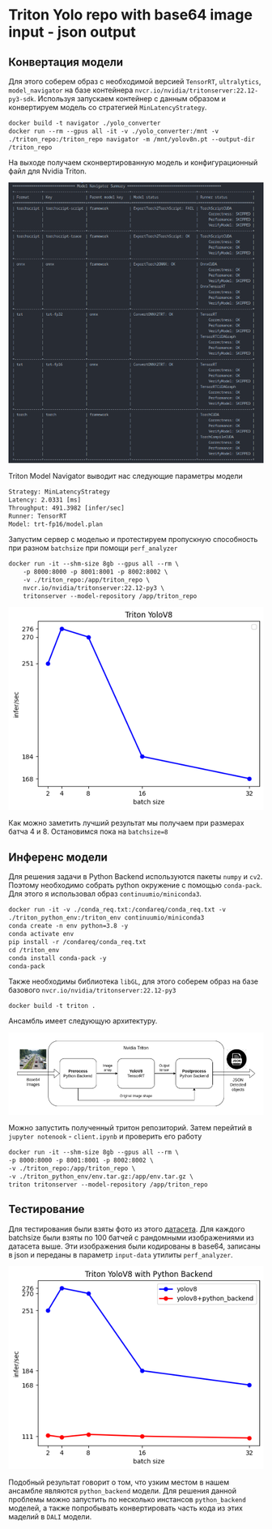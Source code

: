 # Triton Yolo repo with base64 image input - json output

## Конвертация модели

Для этого соберем образ с необходимой версией `TensorRT`, `ultralytics`, `model_navigator` на базе контейнера `nvcr.io/nvidia/tritonserver:22.12-py3-sdk`. Используя запускаем контейнер с данным образом и конвертируем модель со стратегией `MinLatencyStrategy`.

```
docker build -t navigator ./yolo_converter
docker run --rm --gpus all -it -v ./yolo_converter:/mnt -v ./triton_repo:/triton_repo navigator -m /mnt/yolov8n.pt --output-dir /triton_repo
```

На выходе получаем сконвертированную модель и конфигурационный файл для Nvidia Triton.

![](readme_images/navigator_sum.png)

Triton Model Navigator выводит нас следующие параметры модели

```
Strategy: MinLatencyStrategy
Latency: 2.0331 [ms]
Throughput: 491.3982 [infer/sec]
Runner: TensorRT
Model: trt-fp16/model.plan
```

Запустим сервер с моделью и протестируем пропускную способность при разном `batchsize` при помощи `perf_analyzer`

```
docker run -it --shm-size 8gb --gpus all --rm \
    -p 8000:8000 -p 8001:8001 -p 8002:8002 \
    -v ./triton_repo:/app/triton_repo \
    nvcr.io/nvidia/tritonserver:22.12-py3 \
    tritonserver --model-repository /app/triton_repo
```

![](readme_images/yolov8batch.png)

Как можно заметить лучший результат мы получаем при размерах батча 4 и 8. Остановимся пока на `batchsize=8`

## Инференс модели

Для решения задачи в Python Backend используются пакеты `numpy` и `cv2`. Поэтому необходимо собрать python окружение с помощью `conda-pack`. Для этого я использовал образ `continuumio/miniconda3`. 

```
docker run -it -v ./conda_req.txt:/condareq/conda_req.txt -v ./triton_python_env:/triton_env continuumio/miniconda3
conda create -n env python=3.8 -y
conda activate env
pip install -r /condareq/conda_req.txt
cd /triton_env
conda install conda-pack -y
conda-pack
```

Также необходимы библиотека `libGL`, для этого соберем образ на базе базового `nvcr.io/nvidia/tritonserver:22.12-py3`

```
docker build -t triton .
```

Ансамбль имеет следующую архитектуру.

![](readme_images/arch.png)

Можно запустить полученный тритон репозиторий. Затем перейтий в `jupyter notenook` - `client.ipynb` и проверить его работу

```
docker run -it --shm-size 8gb --gpus all --rm \
-p 8000:8000 -p 8001:8001 -p 8002:8002 \
-v ./triton_repo:/app/triton_repo \
-v ./triton_python_env/env.tar.gz:/app/env.tar.gz \
triton tritonserver --model-repository /app/triton_repo
```

## Тестирование

Для тестирования были взяты фото из этого [датасета](https://www.kaggle.com/datasets/trungit/coco25k). Для каждого batchsize были взяты по 100 батчей с рандомными изображениями из датасета выше. Эти изображения были кодированы в base64, записаны в json и переданы в параметр `input-data` утилиты `perf_analyzer`. 

![](readme_images/result_test.png)

Подобный результат говорит о том, что узким местом в нашем ансамбле являются `python_backend` модели. Для решения данной проблемы можно запустить по несколько инстансов `python_backend` моделей, а также попробывать конвертировать часть кода из этих маделий в `DALI` модели. 
